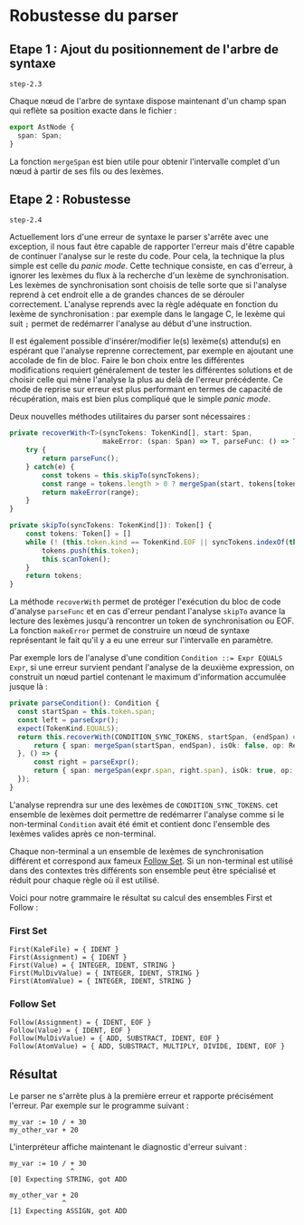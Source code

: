 
# Robustesse du parser

## Etape 1 : Ajout du positionnement de l'arbre de syntaxe

`step-2.3`

Chaque nœud de l'arbre de syntaxe dispose maintenant d'un champ span qui reflète sa position exacte dans le fichier :
```typescript
export AstNode {
  span: Span;
}
```

La fonction `mergeSpan` est bien utile pour obtenir l'intervalle complet d'un nœud à partir de ses fils ou des lexèmes.

## Etape 2 : Robustesse

`step-2.4`

Actuellement lors d'une erreur de syntaxe le parser s'arrête avec une exception, il nous faut être capable de rapporter l'erreur
mais d'être capable de continuer l'analyse sur le reste du code.
Pour cela, la technique la plus simple est celle du *panic mode*.
Cette technique consiste, en cas d'erreur, à ignorer les lexèmes du flux
à la recherche d'un lexème de synchronisation. Les lexèmes de synchronisation sont choisis de telle sorte que
si l'analyse reprend à cet endroit elle a de grandes chances de se dérouler correctement.
L'analyse reprends avec la règle adéquate en fonction du lexème de synchronisation :
par exemple dans le langage C, le lexème qui suit `;` permet de redémarrer l'analyse au début d'une instruction.

Il est également possible d'insérer/modifier le(s) lexème(s) attendu(s) en espérant que l'analyse reprenne correctement,
par exemple en ajoutant une accolade de fin de bloc. Faire le bon choix entre les différentes modifications requiert généralement
de tester les différentes solutions et de choisir celle qui mène l'analyse la plus au delà de l'erreur précédente.
Ce mode de reprise sur erreur est plus performant en termes de capacité de récupération, mais est bien plus compliqué que le simple
*panic mode*.

Deux nouvelles méthodes utilitaires du parser sont nécessaires :

```typescript
private recoverWith<T>(syncTokens: TokenKind[], start: Span,
                       makeError: (span: Span) => T, parseFunc: () => T): T {
    try {
        return parseFunc();
    } catch(e) {
        const tokens = this.skipTo(syncTokens);
        const range = tokens.length > 0 ? mergeSpan(start, tokens[tokens.length-1].span) : start;
        return makeError(range);
    }
}

private skipTo(syncTokens: TokenKind[]): Token[] {
    const tokens: Token[] = []
    while (! (this.token.kind == TokenKind.EOF || syncTokens.indexOf(this.token.kind) >= 0)) {
        tokens.push(this.token);
        this.scanToken();
    }
    return tokens;
}
```

La méthode `recoverWith` permet de protéger l'exécution du bloc de code d'analyse `parseFunc` et en cas d'erreur
pendant l'analyse `skipTo` avance la lecture des lexèmes jusqu'à rencontrer un token de synchronisation ou EOF.
La fonction `makeError` permet de construire un nœud de syntaxe représentant le fait qu'il y a eu une erreur
sur l'intervalle en paramètre.

Par exemple lors de l'analyse d'une condition `Condition ::= Expr EQUALS Expr`, si une erreur survient pendant l'analyse
de la deuxième expression, on construit un nœud partiel contenant le maximum d'information accumulée jusque là :

```typescript
private parseCondition(): Condition {
  const startSpan = this.token.span;
  const left = parseExpr();
  expect(TokenKind.EQUALS);
  return this.recoverWith(CONDITION_SYNC_TOKENS, startSpan, (endSpan) => {
      return { span: mergeSpan(startSpan, endSpan), isOk: false, op: Relation.Equals, left };
  }, () => {
      const right = parseExpr();
      return { span: mergeSpan(expr.span, right.span), isOk: true, op: Relation.Equals, left, right };
  });
}
```

L'analyse reprendra sur une des lexèmes de `CONDITION_SYNC_TOKENS`. cet ensemble de lexèmes doit permettre de redémarrer l'analyse comme
si le non-terminal `Condition` avait été émit et contient donc l'ensemble des lexèmes valides après ce non-terminal.

Chaque non-terminal a un ensemble de lexèmes de synchronisation différent et correspond aux fameux [Follow Set](https://www.cs.uaf.edu/~cs331/notes/FirstFollow.pdf). Si un non-terminal est utilisé dans des contextes très différents son ensemble peut être spécialisé et réduit
pour chaque règle où il est utilisé.

Voici pour notre grammaire le résultat su calcul des ensembles First et Follow : 

### First Set

```
First(KaleFile) = { IDENT }
First(Assignment) = { IDENT }
First(Value) = { INTEGER, IDENT, STRING }
First(MulDivValue) = { INTEGER, IDENT, STRING }
First(AtomValue) = { INTEGER, IDENT, STRING }
```

### Follow Set

```
Follow(Assignment) = { IDENT, EOF }
Follow(Value) = { IDENT, EOF }
Follow(MulDivValue) = { ADD, SUBSTRACT, IDENT, EOF }
Follow(AtomValue) = { ADD, SUBSTRACT, MULTIPLY, DIVIDE, IDENT, EOF }
```

## Résultat

Le parser ne s'arrête plus à la première erreur et rapporte précisément l'erreur. Par exemple sur le programme suivant :
```
my_var := 10 / + 30
my_other_var + 20
```

L'interpréteur affiche maintenant le diagnostic d'erreur suivant :
```
my_var := 10 / + 30
               ^
[0] Expecting STRING, got ADD

my_other_var + 20
             ^
[1] Expecting ASSIGN, got ADD
```